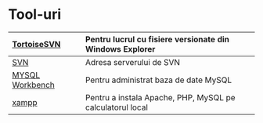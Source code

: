 # Tool-uri #

|[TortoiseSVN](http://tortoisesvn.net/downloads.html)|Pentru lucrul cu fisiere versionate din Windows Explorer|
|:---------------------------------------------------|:-------------------------------------------------------|
|[SVN](https://ebs-academy-at-ulbs-2014.googlecode.com/svn/trunk/)|Adresa serverului de SVN                                |
|[MYSQL Workbench](http://dev.mysql.com/downloads/workbench/)|Pentru administrat baza de date MySQL                   |
|[xampp](https://www.apachefriends.org/index.html)   |Pentru a instala Apache, PHP, MySQL pe calculatorul local|